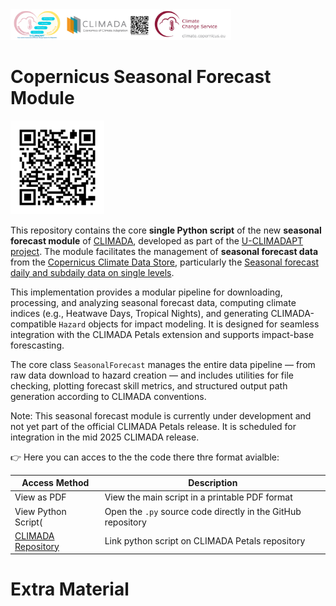 <img src="images/Logos.png" alt="Project Logos" width="70%"/>

# **Copernicus Seasonal Forecast Module** 

<img src="images/repo_qr.png" alt="Repository QR Code" width="150"/>


This repository contains the core **single Python script** of the new **seasonal forecast module** of [CLIMADA](https://climada.ethz.ch/), developed as part of the [U-CLIMADAPT project](https://www.copernicus-user-uptake.eu/user-uptake/details/responding-to-the-impact-of-climate-change-u-climadapt-488). The module facilitates the management of **seasonal forecast data** from the [Copernicus Climate Data Store](https://cds.climate.copernicus.eu), particularly the [Seasonal forecast daily and subdaily data on single levels](https://cds.climate.copernicus.eu/datasets/seasonal-original-single-levels?tab=overview).

This implementation provides a modular pipeline for downloading, processing, and analyzing seasonal forecast data, computing climate indices (e.g., Heatwave Days, Tropical Nights), and generating CLIMADA-compatible `Hazard` objects for impact modeling. It is designed for seamless integration with the CLIMADA Petals extension and supports impact-base forescasting.

The core class `SeasonalForecast` manages the entire data pipeline — from raw data download to hazard creation — and includes utilities for file checking, plotting forecast skill metrics, and structured output path generation according to CLIMADA conventions.

Note: This seasonal forecast module is currently under development and not yet part of the official CLIMADA Petals release. It is scheduled for integration in the mid 2025 CLIMADA release. 

👉 Here you can acces to the the code there thre format avialble:

| Access Method           | Description                                                  |
|--------------------------|--------------------------------------------------------------|
| View as PDF            | View the main script in a printable PDF format               |
| View Python Script(     | Open the `.py` source code directly in the GitHub repository |
| [CLIMADA Repository](https://github.com/CLIMADA-project/climada_petals/blob/feature/copernicus_forecast/climada_petals/hazard/copernicus_interface/create_seasonal_forecast_hazard.py)     | Link python script on CLIMADA Petals repository    |



# **Extra Material** 

